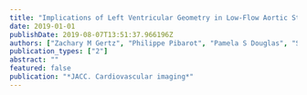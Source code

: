 ```yaml
---
title: "Implications of Left Ventricular Geometry in Low-Flow Aortic Stenosis: A PARTNER 2 Trial Subanalysis."
date: 2019-01-01
publishDate: 2019-08-07T13:51:37.966196Z
authors: ["Zachary M Gertz", "Philippe Pibarot", "Pamela S Douglas", "Sammy Elmariah", "Maria C Alu", "Thomas McAndrew", "Yiran Zhang", "Robert W Hodson", "Rebecca T Hahn", "Neil J Weissman", " others"]
publication_types: ["2"]
abstract: ""
featured: false
publication: "*JACC. Cardiovascular imaging*"
---
```


